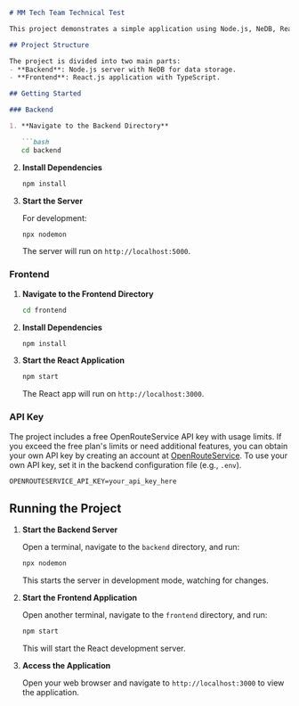 ```markdown
# MM Tech Team Technical Test

This project demonstrates a simple application using Node.js, NeDB, React.js with TypeScript, and the OpenRouteService API. The application allows users to add, delete, and organize destinations, and calculates the distance and travel time between points using the OpenRouteService API.

## Project Structure

The project is divided into two main parts:
- **Backend**: Node.js server with NeDB for data storage.
- **Frontend**: React.js application with TypeScript.

## Getting Started

### Backend

1. **Navigate to the Backend Directory**

   ```bash
   cd backend
   ```

2. **Install Dependencies**

   ```bash
   npm install
   ```

3. **Start the Server**

   For development:

   ```bash
   npx nodemon
   ```

   The server will run on `http://localhost:5000`.

### Frontend

1. **Navigate to the Frontend Directory**

   ```bash
   cd frontend
   ```

2. **Install Dependencies**

   ```bash
   npm install
   ```

3. **Start the React Application**

   ```bash
   npm start
   ```

   The React app will run on `http://localhost:3000`.

### API Key

The project includes a free OpenRouteService API key with usage limits. If you exceed the free plan's limits or need additional features, you can obtain your own API key by creating an account at [OpenRouteService](https://openrouteservice.org/). To use your own API key, set it in the backend configuration file (e.g., `.env`).

```plaintext
OPENROUTESERVICE_API_KEY=your_api_key_here
```

## Running the Project

1. **Start the Backend Server**

   Open a terminal, navigate to the `backend` directory, and run:

   ```bash
   npx nodemon
   ```

   This starts the server in development mode, watching for changes.

2. **Start the Frontend Application**

   Open another terminal, navigate to the `frontend` directory, and run:

   ```bash
   npm start
   ```

   This will start the React development server.

3. **Access the Application**

   Open your web browser and navigate to `http://localhost:3000` to view the application.
```
